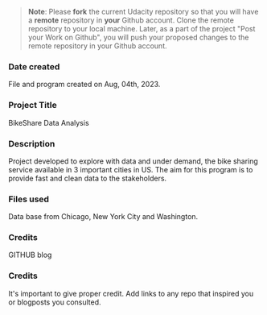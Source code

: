 >**Note**: Please **fork** the current Udacity repository so that you will have a **remote** repository in **your** Github account. Clone the remote repository to your local machine. Later, as a part of the project "Post your Work on Github", you will push your proposed changes to the remote repository in your Github account.

### Date created
File and program created on Aug, 04th, 2023.

### Project Title
BikeShare Data Analysis

### Description
Project developed to explore with data and under demand, the bike sharing service available in 3 important cities in US. The aim for this program is to provide fast and clean data to the stakeholders.

### Files used
Data base from Chicago, New York City and Washington.

### Credits
GITHUB blog


### Credits
It's important to give proper credit. Add links to any repo that inspired you or blogposts you consulted.


